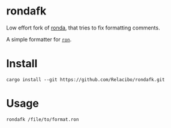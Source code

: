 # rondafk

Low effort fork of [ronda](https://github.com/ModProg/ronda), that tries to fix formatting comments.

A simple formatter for [`ron`](https://github.com/ron-rs/ron).

# Install

```console
cargo install --git https://github.com/Relacibo/rondafk.git
```

# Usage

```console
rondafk /file/to/format.ron
```
